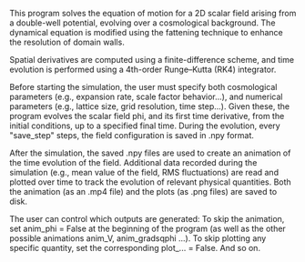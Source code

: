 This program solves the equation of motion for a 2D scalar field arising from a double-well potential, evolving over a cosmological background. The dynamical equation is modified using the fattening technique to enhance the resolution of domain walls.

Spatial derivatives are computed using a finite-difference scheme, and time evolution is performed using a 4th-order Runge–Kutta (RK4) integrator.

Before starting the simulation, the user must specify both cosmological parameters (e.g., expansion rate, scale factor behavior...), and numerical parameters (e.g., lattice size, grid resolution, time step...). Given these, the program evolves the scalar field phi, and its first time derivative, from the initial conditions, up to a specified final time. During the evolution, every "save_step" steps, the field configuration is saved in .npy format.

After the simulation, the saved .npy files are used to create an animation of the time evolution of the field. Additional data recorded during the simulation (e.g., mean value of the field, RMS fluctuations) are read and plotted over time to track the evolution of relevant physical quantities. Both the animation (as an .mp4 file) and the plots (as .png files) are saved to disk.

The user can control which outputs are generated: To skip the animation, set anim_phi = False at the beginning of the program (as well as the other possible animations anim_V, anim_gradsqphi ...). To skip plotting any specific quantity, set the corresponding plot_... = False. And so on.
